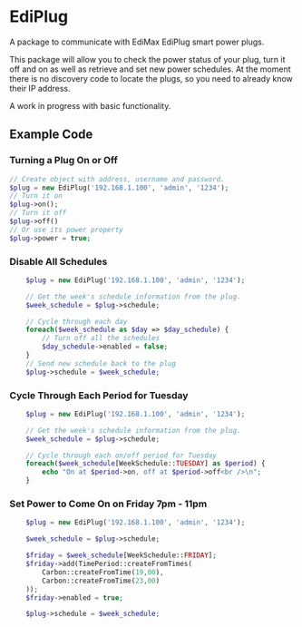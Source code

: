 # EdiPlug
A package to communicate with EdiMax EdiPlug smart power plugs.

This package will allow you to check the power status of your plug, turn it off and on as well as retrieve and set new power schedules.  At the moment there is no discovery code to locate the plugs, so you need to already know their IP address.

A work in progress with basic functionality.

## Example Code
### Turning a Plug On or Off

```php
// Create object with address, username and password.
$plug = new EdiPlug('192.168.1.100', 'admin', '1234');
// Turn it on
$plug->on();
// Turn it off
$plug->off()
// Or use its power property
$plug->power = true;
```

### Disable All Schedules
```php
	$plug = new EdiPlug('192.168.1.100', 'admin', '1234');

	// Get the week's schedule information from the plug.
	$week_schedule = $plug->schedule;

	// Cycle through each day
	foreach($week_schedule as $day => $day_schedule) {
		// Turn off all the schedules
		$day_schedule->enabled = false;
	}
	// Send new schedule back to the plug
	$plug->schedule = $week_schedule;
```

### Cycle Through Each Period for Tuesday
```php
	$plug = new EdiPlug('192.168.1.100', 'admin', '1234');

	// Get the week's schedule information from the plug.
	$week_schedule = $plug->schedule;

	// Cycle through each on/off period for Tuesday
	foreach($week_schedule[WeekSchedule::TUESDAY] as $period) {
		echo "On at $period->on, off at $period->off<br />\n";
	}
```
### Set Power to Come On on Friday 7pm - 11pm
```php
	$plug = new EdiPlug('192.168.1.100', 'admin', '1234');

	$week_schedule = $plug->schedule;

	$friday = $week_schedule[WeekSchedule::FRIDAY];
	$friday->add(TimePeriod::createFromTimes(
		Carbon::createFromTime(19,00),
		Carbon::createFromTime(23,00)
	));
	$friday->enabled = true;

	$plug->schedule = $week_schedule;
```

